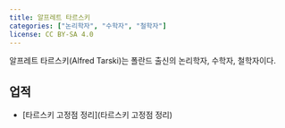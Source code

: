 ```yaml
---
title: 알프레트 타르스키
categories: ["논리학자", "수학자", "철학자"]
license: CC BY-SA 4.0
---
```


알프레트 타르스키(Alfred Tarski)는 폴란드 출신의 논리학자, 수학자, 철학자이다.

## 업적
* [타르스키 고정점 정리](타르스키 고정점 정리)
